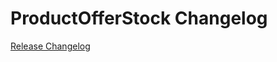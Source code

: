 # ProductOfferStock Changelog

[Release Changelog](https://github.com/spryker/product-offer-stock/releases)
